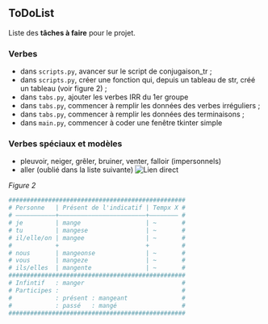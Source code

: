 ## ToDoList

Liste des **tâches à faire** pour le projet.

### Verbes

- dans `scripts.py`, avancer sur le script de conjugaison_tr ;
- dans `scripts.py`, créer une fonction qui, depuis un tableau de str, créé un tableau (voir figure 2) ;
- dans `tabs.py`, ajouter les verbes IRR du 1er groupe
- dans `tabs.py`, commencer à remplir les données des verbes irréguliers ;
- dans `tabs.py`, commencer à remplir les données des terminaisons ;
- dans `main.py`, commencer à coder une fenêtre tkinter simple

### Verbes spéciaux et modèles
- pleuvoir, neiger, grêler, bruiner, venter, falloir (impersonnels)
- aller (oublié dans la liste suivante)
![Lien direct](https://cdn.discordapp.com/attachments/1214669092632404018/1214972985656615054/Capture_decran_2024-03-06_a_17.28.37.png?ex=65fb0ec4&is=65e899c4&hm=67e9d986c5d548bee6b7497bf04a0d0e6b3ab7d11b607f7fdd1c559e4cef7ad8&)

*Figure 2*
```python
#################################################
# Personne   | Présent de l'indicatif | Tempx X #
# ———————————+————————————————————————+———————— #
# je         | mange                  | ~       #
# tu         | mangese                | ~       #
# il/elle/on | mangee                 | ~       #
#            +                        +         #
# nous       | mangeonse              | ~       #
# vous       | mangeze                | ~       #
# ils/elles  | mangente               | ~       #
#################################################
# Infintif   : manger                           #
# Participes :                                  #
#            : présent : mangeant               #
#            : passé   : mangé                  #
#################################################
```
